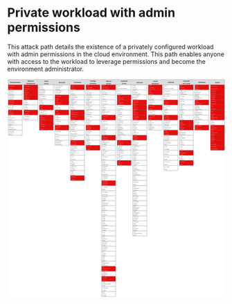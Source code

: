 # Private workload with admin permissions

This attack path details the existence of a privately configured workload with admin permissions in the cloud environment. This path enables anyone with access to the workload to leverage permissions and become the environment administrator. 

![Explorer](./2_Private_workload_with_admin_permissions.svg)